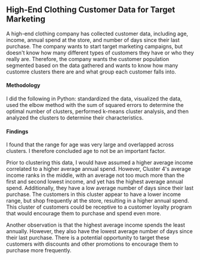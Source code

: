 ## High-End Clothing Customer Data for Target Marketing

 A high-end clothing company has collected customer data, including age, income, annual spend at the store, and number of days since their last purchase. The company wants to start target marketing campaigns, but doesn't know how many different types of customers they have or who they really are. Therefore, the company wants the customer population segmented based on the data gathered and wants to know how many customre clusters there are and what group each customer falls into. 
 
 #### Methodology
 I did the following in Python: standardized the data, visualized the data, used the elbow method with the sum of squared errors to determine the optimal number of clusters, performed k-means cluster analysis, and then analyzed the clusters to determine their characteristics. 
 
 #### Findings
 
 I found that the range for age was very large and overlapped across clusters. I therefore concluded age to not be an important factor. 
 
Prior to clustering this data, I would have assumed a higher average income correlated to a higher average annual spend. However, Cluster 4's average income ranks in the middle, with an average not too much more than the first and second lowest income, and yet has the highest average annual spend. Additionally, they have a low average number of days since their last purchase. The customers in this cluster appear to have a lower income range, but shop frequently at the store, resulting in a higher annual spend. This cluster of customers could be receptive to a customer loyalty program that would encourage them to purchase and spend even more.

Another observation is that the highest average income spends the least annually. However, they also have the lowest average number of days since their last purchase. There is a potential opportunity to target these customers with discounts and other promotions to encourage them to purchase more frequently.
